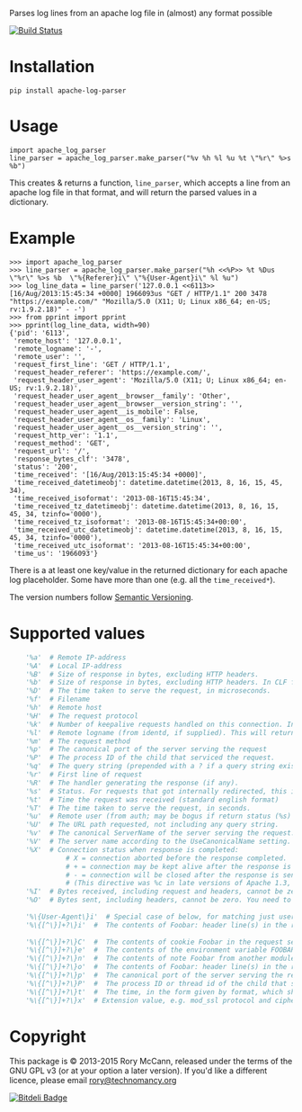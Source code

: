 Parses log lines from an apache log file in (almost) any format possible

[![Build Status](https://travis-ci.org/rory/apache-log-parser.png?branch=master)](https://travis-ci.org/rory/apache-log-parser)

Installation
============

    pip install apache-log-parser

Usage
=====

    import apache_log_parser
    line_parser = apache_log_parser.make_parser("%v %h %l %u %t \"%r\" %>s %b")

This creates & returns a function, ``line_parser``, which accepts a line from an apache log file in that format, and will return the parsed values in a dictionary.

Example
=======

    >>> import apache_log_parser
    >>> line_parser = apache_log_parser.make_parser("%h <<%P>> %t %Dus \"%r\" %>s %b  \"%{Referer}i\" \"%{User-Agent}i\" %l %u")
    >>> log_line_data = line_parser('127.0.0.1 <<6113>> [16/Aug/2013:15:45:34 +0000] 1966093us "GET / HTTP/1.1" 200 3478  "https://example.com/" "Mozilla/5.0 (X11; U; Linux x86_64; en-US; rv:1.9.2.18)" - -')
    >>> from pprint import pprint
    >>> pprint(log_line_data, width=90)
    {'pid': '6113',
     'remote_host': '127.0.0.1',
     'remote_logname': '-',
     'remote_user': '',
     'request_first_line': 'GET / HTTP/1.1',
     'request_header_referer': 'https://example.com/',
     'request_header_user_agent': 'Mozilla/5.0 (X11; U; Linux x86_64; en-US; rv:1.9.2.18)',
     'request_header_user_agent__browser__family': 'Other',
     'request_header_user_agent__browser__version_string': '',
     'request_header_user_agent__is_mobile': False,
     'request_header_user_agent__os__family': 'Linux',
     'request_header_user_agent__os__version_string': '',
     'request_http_ver': '1.1',
     'request_method': 'GET',
     'request_url': '/',
     'response_bytes_clf': '3478',
     'status': '200',
     'time_received': '[16/Aug/2013:15:45:34 +0000]',
     'time_received_datetimeobj': datetime.datetime(2013, 8, 16, 15, 45, 34),
     'time_received_isoformat': '2013-08-16T15:45:34',
     'time_received_tz_datetimeobj': datetime.datetime(2013, 8, 16, 15, 45, 34, tzinfo='0000'),
     'time_received_tz_isoformat': '2013-08-16T15:45:34+00:00',
     'time_received_utc_datetimeobj': datetime.datetime(2013, 8, 16, 15, 45, 34, tzinfo='0000'),
     'time_received_utc_isoformat': '2013-08-16T15:45:34+00:00',
     'time_us': '1966093'}

There is a at least one key/value in the returned dictionary for each apache log placeholder. Some have more than one (e.g. all the `time_received*`).

The version numbers follow [Semantic Versioning](http://semver.org/).


Supported values
========
```python
    '%a'  #	Remote IP-address
    '%A'  #	Local IP-address
    '%B'  #	Size of response in bytes, excluding HTTP headers.
    '%b'  #	Size of response in bytes, excluding HTTP headers. In CLF format, i.e. a '-' rather than a 0 when no bytes are sent.
    '%D'  #	The time taken to serve the request, in microseconds.
    '%f'  #	Filename
    '%h'  #	Remote host
    '%H'  #	The request protocol
    '%k'  #	Number of keepalive requests handled on this connection. Interesting if KeepAlive is being used, so that, for example, a '1' means the first keepalive request after the initial one, '2' the second, etc...; otherwise this is always 0 (indicating the initial request). Available in versions 2.2.11 and later.
    '%l'  #	Remote logname (from identd, if supplied). This will return a dash unless mod_ident is present and IdentityCheck is set On.
    '%m'  #	The request method
    '%p'  #	The canonical port of the server serving the request
    '%P'  #	The process ID of the child that serviced the request.
    '%q'  #	The query string (prepended with a ? if a query string exists, otherwise an empty string)
    '%r'  #	First line of request
    '%R'  #	The handler generating the response (if any).
    '%s'  #	Status. For requests that got internally redirected, this is the status of the *original* request --- %>s for the last.
    '%t'  #	Time the request was received (standard english format)
    '%T'  #	The time taken to serve the request, in seconds.
    '%u'  #	Remote user (from auth; may be bogus if return status (%s) is 401)
    '%U'  #	The URL path requested, not including any query string.
    '%v'  #	The canonical ServerName of the server serving the request.
    '%V'  #	The server name according to the UseCanonicalName setting.
    '%X'  #	Connection status when response is completed:
              # X =	connection aborted before the response completed.
              # + =	connection may be kept alive after the response is sent.
              # - =	connection will be closed after the response is sent.
              # (This directive was %c in late versions of Apache 1.3, but this conflicted with the historical ssl %{var}c syntax.)
    '%I'  #	Bytes received, including request and headers, cannot be zero. You need to enable mod_logio to use this.
    '%O'  #	Bytes sent, including headers, cannot be zero. You need to enable mod_logio to use this.
    
    '%\{User-Agent\}i'  # Special case of below, for matching just user agent
    '%\{[^\}]+?\}i'  #	The contents of Foobar: header line(s) in the request sent to the server. Changes made by other modules (e.g. mod_headers) affect this. If you're interested in what the request header was prior to when most modules would have modified it, use mod_setenvif to copy the header into an internal environment variable and log that value with the %\{VARNAME}e described above.
    
    '%\{[^\}]+?\}C'  #	The contents of cookie Foobar in the request sent to the server. Only version 0 cookies are fully supported.
    '%\{[^\}]+?\}e'  #	The contents of the environment variable FOOBAR
    '%\{[^\}]+?\}n'  #	The contents of note Foobar from another module.
    '%\{[^\}]+?\}o'  #	The contents of Foobar: header line(s) in the reply.
    '%\{[^\}]+?\}p'  #	The canonical port of the server serving the request or the server's actual port or the client's actual port. Valid formats are canonical, local, or remote.
    '%\{[^\}]+?\}P'  #	The process ID or thread id of the child that serviced the request. Valid formats are pid, tid, and hextid. hextid requires APR 1.2.0 or higher.
    '%\{[^\}]+?\}t'  #	The time, in the form given by format, which should be in strftime(3) format. (potentially localized)
    '%\{[^\}]+?\}x'  # Extension value, e.g. mod_ssl protocol and cipher
```

Copyright
=========

This package is © 2013-2015 Rory McCann, released under the terms of the GNU GPL v3 (or at your option a later version). If you'd like a different licence, please email <rory@technomancy.org>


[![Bitdeli Badge](https://d2weczhvl823v0.cloudfront.net/rory/apache-log-parser/trend.png)](https://bitdeli.com/free "Bitdeli Badge")

